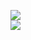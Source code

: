 [![](https://img.shields.io/badge/Made%20With-Github%20Spray-lightgrey.svg?style=for-the-badge&logo=github)](https://github.com/Annihil/github-spray#6200)  
[![](https://i.imgur.com/2DrTn0Z.gif)](https://github.com/Annihil/github-spray)